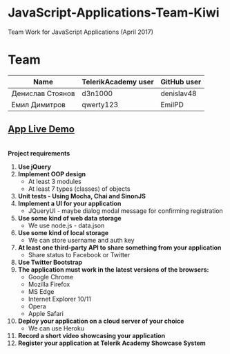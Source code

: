 # JavaScript-Applications-Team-Kiwi
Team Work for JavaScript Applications (April 2017)

# Team

Name | TelerikAcademy user | GitHub user
-----|-------|-------
Денислав Стоянов | d3n1000 | denislav48
Емил Димитров | qwerty123 | EmilPD

<h2><a href="https://kiwi-classifieds.herokuapp.com">App Live Demo</a></h2>
<br>
<div><strong>Project requirements</strong></div>
<ol>
    <li><strong>Use jQuery</strong></li>
    <li><strong>Implement OOP design</strong>
        <ul>
            <li>At least 3 modules</li>
            <li>At least 7 types (classes) of objects</li>
        </ul>
    </li>
    <li><strong>Unit tests - Using Mocha, Chai and SinonJS</strong></li>
    <li><strong>Implement a UI for your application</strong>
        <ul>
            <li>JQueryUI - maybe dialog modal message for confirming registration</li>
        </ul>
    </li>
    <li><strong>Use some kind of web data storage</strong>
        <ul>
            <li>We use node.js - data.json</li>
        </ul>
    </li>
    <li><strong>Use some kind of local storage</strong>
        <ul>
            <li>We can store username and auth key</li>
        </ul>
    </li>
    <li><strong>At least one third-party API to share something from your application</strong>
        <ul>
            <li>Share status to Facebook or Twitter</li>
        </ul>
    </li>
    <li><strong>Use Twitter Bootstrap</strong></li>
    <li><strong>The application must work in the latest versions of the browsers:</strong>
        <ul>
            <li>Google Chrome</li>
            <li>Mozilla Firefox</li>
            <li>MS Edge</li>
            <li>Internet Explorer 10/11</li>
            <li>Opera</li>
            <li>Apple Safari</li>
        </ul>
    </li>
    <li><strong>Deploy your application on a cloud server of your choice</strong>
        <ul>
            <li>We can use Heroku</li>
        </ul>
    </li>
    <li><strong>Record a short video showcasing your application</strong></li>
    <li><strong>Register your application at Telerik Academy Showcase System</strong></li>
</ol>
